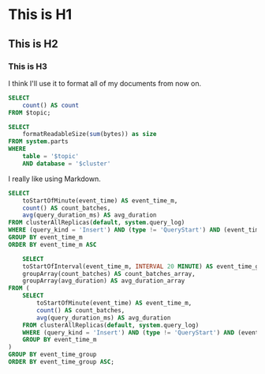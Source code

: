 # This is H1
## This is H2
### This is H3

<DatePicker></DatePicker>

I think I'll use it to format all 
of my documents from now on.

```sql records_count
SELECT
    count() AS count
FROM $topic;
```

```sql table_size
SELECT
    formatReadableSize(sum(bytes)) as size
FROM system.parts
WHERE
    table = '$topic'
    AND database = '$cluster'
```


<Flex>
    <Statistic
        data={records_count}
        title='Total records count'
        value=count
    >
    </Statistic>
    <Statistic
        data={table_size}
        title='Table size'
        value=size
    >
    </Statistic>
</Flex>

I really 
like using Markdown.

```sql statistics
SELECT
    toStartOfMinute(event_time) AS event_time_m,
    count() AS count_batches,
    avg(query_duration_ms) AS avg_duration
FROM clusterAllReplicas(default, system.query_log)
WHERE (query_kind = 'Insert') AND (type != 'QueryStart') AND (event_time > (now() - toIntervalDay(2)))
GROUP BY event_time_m
ORDER BY event_time_m ASC
```

<Sparklines data={statistics}>
    <SparklinesLine title='Insert Count Batches' value=count_batches color='blue'>       
    </SparklinesLine>
    <SparklinesLine title='Insert Avg Duration' value=avg_duration color='black'>         
    </SparklinesLine>
</Sparklines>

<DataTable value={statistics}>
</DataTable>

```sql insert_batch_and_avg_time
    SELECT
    toStartOfInterval(event_time_m, INTERVAL 20 MINUTE) AS event_time_group,
    groupArray(count_batches) AS count_batches_array,
    groupArray(avg_duration) AS avg_duration_array
FROM (
    SELECT
        toStartOfMinute(event_time) AS event_time_m,
        count() AS count_batches,
        avg(query_duration_ms) AS avg_duration
    FROM clusterAllReplicas(default, system.query_log)
    WHERE (query_kind = 'Insert') AND (type != 'QueryStart') AND (event_time > (now() - toIntervalDay(2)))
    GROUP BY event_time_m
)
GROUP BY event_time_group
ORDER BY event_time_group ASC;
```

<DataTable title="Tables with Sparklines 1" value={insert_batch_and_avg_time}>
</DataTable>

<DatePicker></DatePicker>

<DataTable title="Tables with Sparklines 2" value={insert_batch_and_avg_time}>
 <SparkLines header='Batches Count' field='count_batches_array'></SparkLines>
</DataTable>

